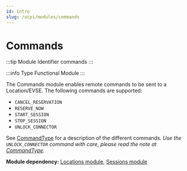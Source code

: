 ```yaml
---
id: intro
slug: /ocpi/modules/commands
---
```

# Commands

:::tip Module Identifier
commands
:::

:::info Type
Functional Module
:::

The Commands module enables remote commands to be sent to a Location/EVSE. The following commands are supported:

* `CANCEL_RESERVATION`
* `RESERVE_NOW`
* `START_SESSION`
* `STOP_SESSION`
* `UNLOCK_CONNECTOR`

See [CommandType](/docs/ocpi/06-modules/08-commands/07-data-types.md#commandtype-enum) for a description of the
different commands. *Use the `UNLOCK_CONNECTOR` command with care, please read the note at
[CommandType](/docs/ocpi/06-modules/08-commands/07-data-types.md#commandtype-enum).*

**Module dependency:** [Locations module](/docs/ocpi/06-modules/03-locations/01-intro.md), [Sessions
module](/docs/ocpi/06-modules/04-sessions/01-intro.md)

